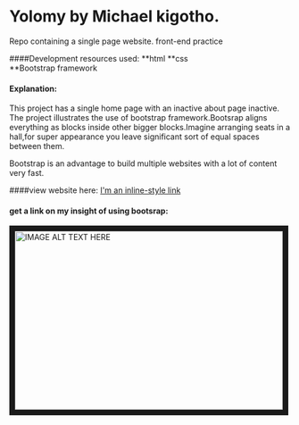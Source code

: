 [logo]: https://github.com/adam-p/markdown-here/raw/master/src/common/images/icon48.png "Logo Title Text 2"
# Yolomy by Michael kigotho.
Repo containing a single page website.
front-end practice

####Development resources used:
**html
**css  
**Bootstrap framework

#### Explanation:
This project has a single home page with an inactive about page inactive.
The project illustrates the use of bootstrap framework.Bootsrap aligns everything as blocks inside other
bigger blocks.Imagine arranging seats in a hall,for super appearance you leave significant sort of equal spaces between them.

Bootstrap is an advantage to build multiple websites with a lot of content very fast.

####view website here:
[I'm an inline-style link](https://www.google.com)

#### get a link on my insight of using bootsrap:
<a href="http://www.youtube.com/watch?feature=player_embedded&v=YOUTUBE_VIDEO_ID_HERE
" target="_blank"><img src="http://img.youtube.com/vi/YOUTUBE_VIDEO_ID_HERE/0.jpg" 
alt="IMAGE ALT TEXT HERE" width="480" height="320" border="10" /></a>



